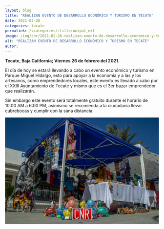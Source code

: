 ```yaml
---
layout: blog
title: "REALIZAN EVENTO DE DESARROLLO ECONÓMICO Y TURISMO EN TECATE"
date: 2021-02-26
categories: tecate
permalink: /:categories/:title:output_ext
image: /img/cnr/2021-02-26-realizan-evento-de-desarrollo-economico-y-turismo.jpg
alt: "REALIZAN EVENTO DE DESARROLLO ECONÓMICO Y TURISMO EN TECATE"
autor:
---
```


**Tecate, Baja California; Viernes 26 de febrero del 2021.** 

El día de hoy se estará llevando a cabo un evento económico y turismo en Parque Miguel Hidalgo, esto para apoyar a la economía y a las y los artesanos, como emprendedores locales, este evento es llevado a cabo por el XXIII Ayuntamiento de Tecate y mismo que es el 3er bazar emprendedor que realizarán.

Sin embargo este evento será totalmente gratuito durante el horario de 10:00 AM a 6:00 PM, asimismo se recomienda a la ciudadanía llevar cubrebocas y cumplir con la sana distancia.


<div id="carouselExampleSlidesOnly" class="carousel slide" data-ride="carousel">
  <div class="carousel-inner">
    <div class="carousel-item active">
       <img class="d-block w-100" src="/img/cnr/2021-02-26-realizan-evento-de-desarrollo-economico-y-turismo.jpg" loading="lazy"  alt="REALIZAN EVENTO DE DESARROLLO ECONÓMICO Y TURISMO EN TECATE">
    </div>
  </div>
</div>